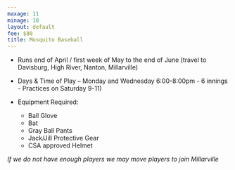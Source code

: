 ```yaml
---
maxage: 11
minage: 10
layout: default
fee: $80
title: Mosquito Baseball
---
```


- Runs end of April / first week of May to the end of June (travel to Davisburg, High River, Nanton, Millarville)

- Days & Time of Play – Monday and Wednesday 6:00-8:00pm - 6 innings - Practices on Saturday 9-11)

- Equipment Required:
    - Ball Glove
    - Bat
    - Gray Ball Pants
    - Jack/Jill Protective Gear
    - CSA approved Helmet

*If we do not have enough players we may move players to join Millarville*
